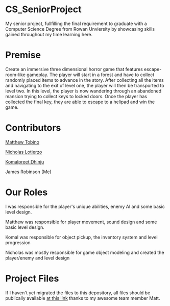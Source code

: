 # CS_SeniorProject
My senior project, fullfilling the final requirement to graduate with a Computer Science Degree from Rowan Unviersity by showcasing
skills gained throughout my time learning here.

# Premise
Create an immersive three dimensional horror game that features escape-room-like gameplay. The player will start in a forest and have to collect randomly placed items to advance in the story. After collecting all the items and navigating to the exit of level one, the player will then be transported to level two. In this level, the player is now wandering through an abandoned mansion trying to collect keys to locked doors. Once the player has collected the final key, they are able to escape to a helipad and win the game.

# Contributors
[Matthew Tobino](https://github.com/mtobino)

[Nicholas Lotierzo](https://github.com/lotier95)

[Komalpreet Dhinju](https://github.com/kdhinju29)

James Robinson (Me)

# Our Roles
I was responsible for the player's unique abilities, enemy AI and some basic level design. 

Matthew was responsible for player movement, sound design and some basic level design.

Komal was responsible for object pickup, the inventory system and level progression

Nicholas was mostly responsible for game object modeling and created the player/enemy and level design

# Project Files
If I haven't yet migrated the files to this depository, all files should be publically available [at this link](https://github.com/mtobino/Senior_Project) thanks to my awesome team member Matt. 
